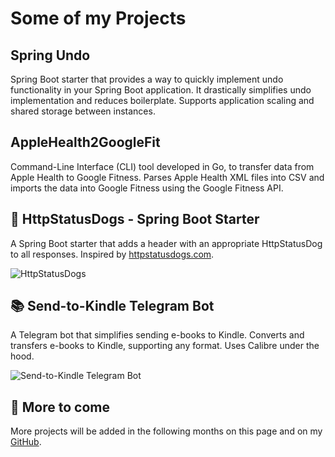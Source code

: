 
# Some of my Projects

## Spring Undo

Spring Boot starter that provides a way to quickly implement undo functionality in your Spring Boot application. It drastically simplifies undo implementation and reduces boilerplate. Supports application scaling and shared storage between instances.

## AppleHealth2GoogleFit

Command-Line Interface (CLI) tool developed in Go, to transfer data from Apple Health to Google Fitness. Parses Apple Health XML files into CSV and imports the data into Google Fitness using the Google Fitness API.

## 🐶 HttpStatusDogs - Spring Boot Starter

A Spring Boot starter that adds a header with an appropriate HttpStatusDog to all responses. Inspired by [httpstatusdogs.com](http://httpstatusdogs.com).

![HttpStatusDogs](/images/httpstatusdogs.webp)

## 📚 Send-to-Kindle Telegram Bot

A Telegram bot that simplifies sending e-books to Kindle. Converts and transfers e-books to Kindle, supporting any format. Uses Calibre under the hood.

![Send-to-Kindle Telegram Bot](/images/sendtokindle.webp)

## 🚏 More to come

More projects will be added in the following months on this page and on my [GitHub](https://github.com).
